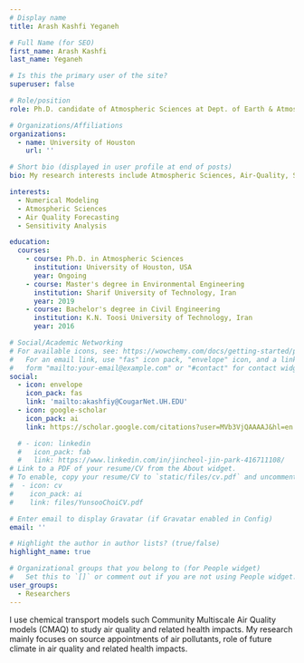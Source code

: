 ```yaml
---
# Display name
title: Arash Kashfi Yeganeh

# Full Name (for SEO)
first_name: Arash Kashfi
last_name: Yeganeh

# Is this the primary user of the site?
superuser: false

# Role/position
role: Ph.D. candidate of Atmospheric Sciences at Dept. of Earth & Atmospheric Sciences

# Organizations/Affiliations
organizations:
  - name: University of Houston
    url: ''

# Short bio (displayed in user profile at end of posts)
bio: My research interests include Atmospheric Sciences, Air-Quality, Sensitivity Analysis and Numerical Modeling.

interests:
  - Numerical Modeling
  - Atmospheric Sciences
  - Air Quality Forecasting
  - Sensitivity Analysis

education:
  courses:
    - course: Ph.D. in Atmospheric Sciences
      institution: University of Houston, USA
      year: Ongoing
    - course: Master's degree in Environmental Engineering
      institution: Sharif University of Technology, Iran
      year: 2019
    - course: Bachelor's degree in Civil Engineering
      institution: K.N. Toosi University of Technology, Iran
      year: 2016

# Social/Academic Networking
# For available icons, see: https://wowchemy.com/docs/getting-started/page-builder/#icons
#   For an email link, use "fas" icon pack, "envelope" icon, and a link in the
#   form "mailto:your-email@example.com" or "#contact" for contact widget.
social:
  - icon: envelope
    icon_pack: fas
    link: 'mailto:akashfiy@CougarNet.UH.EDU'
  - icon: google-scholar
    icon_pack: ai
    link: https://scholar.google.com/citations?user=MVb3VjQAAAAJ&hl=en

  # - icon: linkedin
  #   icon_pack: fab
  #   link: https://www.linkedin.com/in/jincheol-jin-park-416711108/
# Link to a PDF of your resume/CV from the About widget.
# To enable, copy your resume/CV to `static/files/cv.pdf` and uncomment the lines below.
#  - icon: cv
#    icon_pack: ai
#    link: files/YunsooChoiCV.pdf

# Enter email to display Gravatar (if Gravatar enabled in Config)
email: ''

# Highlight the author in author lists? (true/false)
highlight_name: true

# Organizational groups that you belong to (for People widget)
#   Set this to `[]` or comment out if you are not using People widget.
user_groups:
  - Researchers 
---
```


I use chemical transport models such Community Multiscale Air Quality models (CMAQ) to study air quality and related health impacts. My research mainly focuses on source appointments of air pollutants, role of future climate in air quality and related health impacts.



